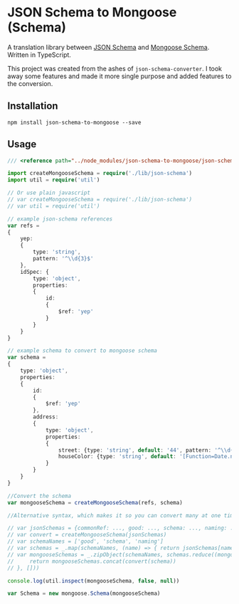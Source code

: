 # JSON Schema to Mongoose (Schema)

A translation library between [JSON Schema](http://json-schema.org/) and
[Mongoose Schema](http://mongoosejs.com/docs/guide.html). Written in TypeScript.

This project was created from the ashes of `json-schema-converter`. I took away
some features and made it more single purpose and added features to the
conversion.

## Installation

    npm install json-schema-to-mongoose --save

## Usage

```typescript
/// <reference path="../node_modules/json-schema-to-mongoose/json-schema-to-mongoose.d.ts" />

import createMongooseSchema = require('./lib/json-schema')
import util = require('util')

// Or use plain javascript
// var createMongooseSchema = require('./lib/json-schema')
// var util = require('util')

// example json-schema references
var refs =
{
    yep:
    {
        type: 'string',
        pattern: '^\\d{3}$'
    },
    idSpec: {
        type: 'object',
        properties:
        {
            id:
            {
                $ref: 'yep'
            }
        }
    }
}

// example schema to convert to mongoose schema
var schema =
{
    type: 'object',
    properties:
    {
        id:
        {
            $ref: 'yep'
        },
        address:
        {
            type: 'object',
            properties:
            {
                street: {type: 'string', default: '44', pattern: '^\\d{2}$'},
                houseColor: {type: 'string', default: '[Function=Date.now]', format: 'date-time'}
            }
        }
    }
}

//Convert the schema
var mongooseSchema = createMongooseSchema(refs, schema)

//Alternative syntax, which makes it so you can convert many at one time.

// var jsonSchemas = {commonRef: ..., good: ..., schema: ..., naming: ...}
// var convert = createMongooseSchema(jsonSchemas)
// var schemaNames = ['good', 'schema', 'naming']
// var schemas = _.map(schemaNames, (name) => { return jsonSchemas[name] })
// var mongooseSchemas = _.zipObject(schemaNames, schemas.reduce((mongooseSchemas, schema) => {
//     return mongooseSchemas.concat(convert(schema))
// }, []))

console.log(util.inspect(mongooseSchema, false, null))

var Schema = new mongoose.Schema(mongooseSchema)

```